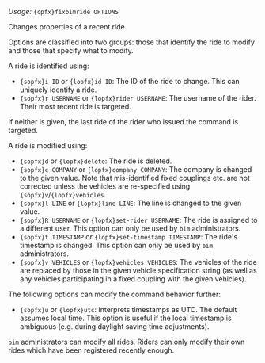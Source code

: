 *Usage:* `{cpfx}fixbimride OPTIONS`

Changes properties of a recent ride.

Options are classified into two groups: those that identify the ride to modify and those that specify what to modify.

A ride is identified using:

* `{sopfx}i ID` or `{lopfx}id ID`: The ID of the ride to change. This can uniquely identify a ride.
* `{sopfx}r USERNAME` or `{lopfx}rider USERNAME`: The username of the rider. Their most recent ride is targeted.

If neither is given, the last ride of the rider who issued the command is targeted.

A ride is modified using:

* `{sopfx}d` or `{lopfx}delete`: The ride is deleted.
* `{sopfx}c COMPANY` or `{lopfx}company COMPANY`: The company is changed to the given value. Note that mis-identified fixed couplings etc. are not corrected unless the vehicles are re-specified using `{sopfx}v`/`{lopfx}vehicles`.
* `{sopfx}l LINE` or `{lopfx}line LINE`: The line is changed to the given value.
* `{sopfx}R USERNAME` or `{lopfx}set-rider USERNAME`: The ride is assigned to a different user. This option can only be used by `bim` administrators.
* `{sopfx}t TIMESTAMP` or `{lopfx}set-timestamp TIMESTAMP`: The ride's timestamp is changed. This option can only be used by `bim` administrators.
* `{sopfx}v VEHICLES` or `{lopfx}vehicles VEHICLES`: The vehicles of the ride are replaced by those in the given vehicle specification string (as well as any vehicles participating in a fixed coupling with the given vehicles).

The following options can modify the command behavior further:

* `{sopfx}u` or `{lopfx}utc`: Interprets timestamps as UTC. The default assumes local time. This option is useful if the local timestamp is ambiguous (e.g. during daylight saving time adjustments).

`bim` administrators can modify all rides. Riders can only modify their own rides which have been registered recently enough.
